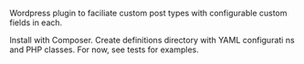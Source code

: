 Wordpress plugin to faciliate custom post types with configurable custom fields in each.

Install with Composer. Create definitions directory with YAML configurati ns and PHP classes. For now, see tests for examples.
